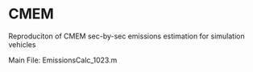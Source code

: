 # CMEM
Reproduciton of CMEM sec-by-sec emissions estimation for simulation vehicles


Main File: EmissionsCalc_1023.m
